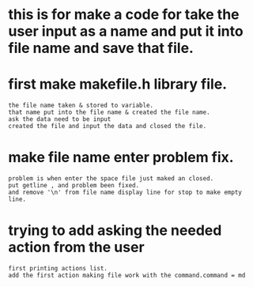 # this is for make a code for take the user input as a name and put it into file name and save that file.

# first make makefile.h library file.
    the file name taken & stored to variable.
    that name put into the file name & created the file name.
    ask the data need to be input
    created the file and input the data and closed the file.

# make file name enter problem fix.
    problem is when enter the space file just maked an closed.
    put getline , and problem been fixed.
    and remove '\n' from file name display line for stop to make empty line.

# trying to add asking the needed action from the user
    first printing actions list.
    add the first action making file work with the command.command = md

